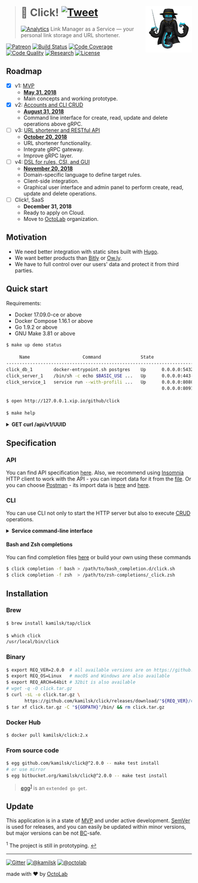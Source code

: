 > # 🔗 Click! [![Tweet][icon_twitter]][twitter_publish] <img align="right" width="126" src=".github/character.png">
> [![Analytics][analytics_pixel]][page_promo]
> Link Manager as a Service &mdash; your personal link storage and URL shortener.

[![Patreon][icon_patreon]](https://www.patreon.com/octolab)
[![Build Status][icon_build]][page_build]
[![Code Coverage][icon_coverage]][page_quality]
[![Code Quality][icon_quality]][page_quality]
[![Research][icon_research]][page_research]
[![License][icon_license]](LICENSE)

## Roadmap

- [x] v1: [MVP][project_v1]
  - [**May 31, 2018**][project_v1_dl]
  - Main concepts and working prototype.
- [x] v2: [Accounts and CLI CRUD][project_v2]
  - [**August 31, 2018**][project_v2_dl]
  - Command line interface for create, read, update and delete operations above gRPC.
- [ ] v3: [URL shortener and RESTful API][project_v3]
  - [**October 20, 2018**][project_v3_dl]
  - URL shortener functionality.
  - Integrate gRPC gateway.
  - Improve gRPC layer.
- [ ] v4: [DSL for rules, CSI, and GUI][project_v4]
  - [**November 20, 2018**][project_v4_dl]
  - Domain-specific language to define target rules.
  - Client-side integration.
  - Graphical user interface and admin panel to perform create, read, update and delete operations.
- [ ] Click!, SaaS
  - **December 31, 2018**
  - Ready to apply on Cloud.
  - Move to [OctoLab](https://github.com/octolab/) organization.

## Motivation

- We need better integration with static sites built with [Hugo](https://gohugo.io/).
- We want better products than [Bitly](https://bitly.com/) or [Ow.ly](http://ow.ly/).
- We have to full control over our users' data and protect it from third parties.

## Quick start

Requirements:

- Docker 17.09.0-ce or above
- Docker Compose 1.16.1 or above
- Go 1.9.2 or above
- GNU Make 3.81 or above

```bash
$ make up demo status

     Name                    Command               State                          Ports
---------------------------------------------------------------------------------------------------------------
click_db_1        docker-entrypoint.sh postgres    Up      0.0.0.0:5432->5432/tcp
click_server_1    /bin/sh -c echo $BASIC_USE ...   Up      0.0.0.0:443->443/tcp, 0.0.0.0:80->80/tcp
click_service_1   service run --with-profili ...   Up      0.0.0.0:8080->80/tcp, 0.0.0.0:8090->8090/tcp,
                                                           0.0.0.0:8091->8091/tcp, 0.0.0.0:8092->8092/tcp

$ open http://127.0.0.1.xip.io/github/click

$ make help
```

<details>
<summary><strong>GET curl /api/v1/UUID</strong></summary>

```bash
$ curl http://127.0.0.1.xip.io/api/v1/10000000-2000-4000-8000-160000000005 | jq
# {
#   "id": "10000000-2000-4000-8000-160000000005",
#   "name": "Click! - Link Manager as a Service",
#   "aliases": [
#     {
#       "id": "10000000-2000-4000-8000-160000000008",
#       "namespace": "10000000-2000-4000-8000-160000000001",
#       "urn": "github/click"
#     },
#     {
#       "id": "10000000-2000-4000-8000-160000000007",
#       "namespace": "10000000-2000-4000-8000-160000000001",
#       "urn": "github/click!"
#     },
#     {
#       "id": "10000000-2000-4000-8000-160000000006",
#       "namespace": "10000000-2000-4000-8000-160000000004",
#       "urn": "github/click"
#     }
#   ],
#   "targets": [
#     {
#       "id": "10000000-2000-4000-8000-160000000011",
#       "rule": {
#         "description": "Project's source code",
#         "tags": [
#           "src"
#         ]
#       },
#       "url": "https://github.com/kamilsk/click"
#     },
#     {
#       "id": "10000000-2000-4000-8000-160000000009",
#       "rule": {
#         "description": "Project's bug tracker",
#         "alias": "10000000-2000-4000-8000-160000000006"
#       },
#       "url": "https://github.com/kamilsk/click/issues/new"
#     },
#     {
#       "id": "10000000-2000-4000-8000-160000000010",
#       "rule": {
#         "description": "Project's promo page",
#         "alias": "10000000-2000-4000-8000-160000000007",
#         "tags": [
#           "promo"
#         ],
#         "match": 1
#       },
#       "url": "https://kamilsk.github.io/click/"
#     }
#   ]
# }

$ curl -H "X-Click-Namespace: 10000000-2000-4000-8000-160000000001" -v http://127.0.0.1.xip.io/github/click!
# > GET /github/click! HTTP/1.1
# > Host: 127.0.0.1.xip.io
# > User-Agent: curl/7.54.0
# > Accept: */*
# >
# < HTTP/1.1 302 Found
# < Location: https://kamilsk.github.io/click/
# < Date: Sat, 05 May 2018 09:34:47 GMT
# < Content-Length: 0
# <
```
</details>

## Specification

### API

You can find API specification [here](env/client/rest.http). Also, we recommend using [Insomnia](https://insomnia.rest/)
HTTP client to work with the API - you can import data for it from the [file](env/client/insomnia.json).
Or you can choose [Postman](https://www.getpostman.com/) - its import data is [here](env/client/postman.json) and
[here](env/client/postman.env.json).

### CLI

You can use CLI not only to start the HTTP server but also to execute
[CRUD](https://en.wikipedia.org/wiki/Create,_read,_update_and_delete) operations.

<details>
<summary><strong>Service command-line interface</strong></summary>

```bash
$ make install

$ click help
Click!

Usage:
  click [command]

Available Commands:
  completion  Print Bash or Zsh completion
  ctl         Click! Service Control
  help        Help about any command
  migrate     Apply database migration
  run         Start HTTP server
  version     Show application version

Flags:
  -h, --help   help for click

Use "click [command] --help" for more information about a command.
```
</details>

#### Bash and Zsh completions

You can find completion files [here](https://github.com/kamilsk/shared/tree/dotfiles/bash_completion.d) or
build your own using these commands

```bash
$ click completion -f bash > /path/to/bash_completion.d/click.sh
$ click completion -f zsh  > /path/to/zsh-completions/_click.zsh
```

## Installation

### Brew

```bash
$ brew install kamilsk/tap/click

$ which click
/usr/local/bin/click
```

### Binary

```bash
$ export REQ_VER=2.0.0  # all available versions are on https://github.com/kamilsk/click/releases/
$ export REQ_OS=Linux   # macOS and Windows are also available
$ export REQ_ARCH=64bit # 32bit is also available
# wget -q -O click.tar.gz
$ curl -sL -o click.tar.gz \
       https://github.com/kamilsk/click/releases/download/"${REQ_VER}/click_${REQ_VER}_${REQ_OS}-${REQ_ARCH}".tar.gz
$ tar xf click.tar.gz -C "${GOPATH}"/bin/ && rm click.tar.gz
```

### Docker Hub

```bash
$ docker pull kamilsk/click:2.x
```

### From source code

```bash
$ egg github.com/kamilsk/click@^2.0.0 -- make test install
# or use mirror
$ egg bitbucket.org/kamilsk/click@^2.0.0 -- make test install
```

> [egg](https://github.com/kamilsk/egg)<sup id="anchor-egg">[1](#egg)</sup> is an `extended go get`.

## Update

This application is in a state of [MVP](https://en.wikipedia.org/wiki/Minimum_viable_product) and under active
development. [SemVer](https://semver.org/) is used for releases, and you can easily be updated within minor versions,
but major versions can be not [BC](https://en.wikipedia.org/wiki/Backward_compatibility)-safe.

<sup id="egg">1</sup> The project is still in prototyping. [↩](#anchor-egg)

---

[![Gitter][icon_gitter]](https://gitter.im/kamilsk/click)
[![@kamilsk][icon_tw_author]](https://twitter.com/ikamilsk)
[![@octolab][icon_tw_sponsor]](https://twitter.com/octolab_inc)

made with ❤️ by [OctoLab](https://www.octolab.org/)

[analytics_pixel]: https://ga-beacon.appspot.com/UA-109817251-20/click/readme?pixel

[icon_build]:      https://travis-ci.org/kamilsk/click.svg?branch=master
[icon_coverage]:   https://scrutinizer-ci.com/g/kamilsk/click/badges/coverage.png?b=master
[icon_gitter]:     https://badges.gitter.im/Join%20Chat.svg
[icon_license]:    https://img.shields.io/badge/license-MIT-blue.svg
[icon_patreon]:    https://img.shields.io/badge/patreon-donate-orange.svg
[icon_quality]:    https://scrutinizer-ci.com/g/kamilsk/click/badges/quality-score.png?b=master
[icon_research]:   https://img.shields.io/badge/research-in%20progress-yellow.svg
[icon_tw_author]:  https://img.shields.io/badge/author-%40kamilsk-blue.svg
[icon_tw_sponsor]: https://img.shields.io/badge/sponsor-%40octolab-blue.svg
[icon_twitter]:    https://img.shields.io/twitter/url/http/shields.io.svg?style=social

[page_build]:      https://travis-ci.org/kamilsk/click
[page_promo]:      https://kamilsk.github.io/click/
[page_research]:   ../../tree/research
[page_quality]:    https://scrutinizer-ci.com/g/kamilsk/click/?branch=master

[project_v1]:      https://github.com/kamilsk/click/projects/1
[project_v1_dl]:   https://github.com/kamilsk/click/milestone/1
[project_v2]:      https://github.com/kamilsk/click/projects/2
[project_v2_dl]:   https://github.com/kamilsk/click/milestone/2
[project_v3]:      https://github.com/kamilsk/click/projects/3
[project_v3_dl]:   https://github.com/kamilsk/click/milestone/3
[project_v4]:      https://github.com/kamilsk/click/projects/4
[project_v4_dl]:   https://github.com/kamilsk/click/milestone/4

[twitter_publish]: https://twitter.com/intent/tweet?text=Link%20Manager%20as%20a%20Service&url=https://kamilsk.github.io/click/&via=ikamilsk&hashtags=go,service,link-manager,link-storage,link-shortener,url-shortener
